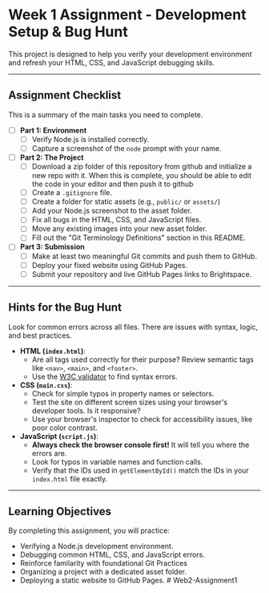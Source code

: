 # Week 1 Assignment - Development Setup & Bug Hunt

This project is designed to help you verify your development environment and refresh your HTML, CSS, and JavaScript debugging skills.

---

## Assignment Checklist

This is a summary of the main tasks you need to complete.

- [ ] **Part 1: Environment**
  - [ ] Verify Node.js is installed correctly.
  - [ ] Capture a screenshot of the `node` prompt with your name.
- [ ] **Part 2: The Project**
  - [ ] Download a zip folder of this repository from github and initialize a new repo with it. When this is complete, you should be able to edit the code in your editor and then push it to github
  - [ ] Create a `.gitignore` file.
  - [ ] Create a folder for static assets (e.g., `public/` or `assets/`)
  - [ ] Add your Node.js screenshot to the asset folder.
  - [ ] Fix all bugs in the HTML, CSS, and JavaScript files.
  - [ ] Move any existing images into your new asset folder.
  - [ ] Fill out the "Git Terminology Definitions" section in this README.
- [ ] **Part 3: Submission**
  - [ ] Make at least two meaningful Git commits and push them to GitHub.
  - [ ] Deploy your fixed website using GitHub Pages.
  - [ ] Submit your repository and live GitHub Pages links to Brightspace.

---

## Hints for the Bug Hunt

Look for common errors across all files. There are issues with syntax, logic, and best practices.

- **HTML (`index.html`)**:
  - Are all tags used correctly for their purpose? Review semantic tags like `<nav>`, `<main>`, and `<footer>`.
  - Use the [W3C validator](https://validator.w3.org/) to find syntax errors.
- **CSS (`main.css`)**:
  - Check for simple typos in property names or selectors.
  - Test the site on different screen sizes using your browser's developer tools. Is it responsive?
  - Use your browser's inspector to check for accessibility issues, like poor color contrast.
- **JavaScript (`script.js`)**:
  - **Always check the browser console first!** It will tell you where the errors are.
  - Look for typos in variable names and function calls.
  - Verify that the IDs used in `getElementById()` match the IDs in your `index.html` file exactly.

---


## Learning Objectives

By completing this assignment, you will practice:

- Verifying a Node.js development environment.
- Debugging common HTML, CSS, and JavaScript errors.
- Reinforce familarity with foundational Git Practices
- Organizing a project with a dedicated asset folder.
- Deploying a static website to GitHub Pages.
#   W e b 2 - A s s i g n m e n t 1  
 